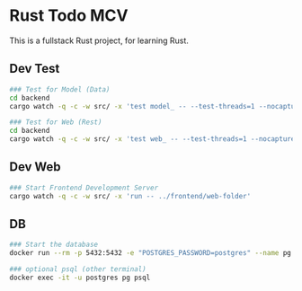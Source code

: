 # Rust Todo MCV

This is a fullstack Rust project, for learning Rust.

## Dev Test

```sh
### Test for Model (Data)
cd backend
cargo watch -q -c -w src/ -x 'test model_ -- --test-threads=1 --nocapture'

### Test for Web (Rest)
cd backend
cargo watch -q -c -w src/ -x 'test web_ -- --test-threads=1 --nocapture'
```

## Dev Web

```sh
### Start Frontend Development Server
cargo watch -q -c -w src/ -x 'run -- ../frontend/web-folder'
```

## DB

```sh
### Start the database
docker run --rm -p 5432:5432 -e "POSTGRES_PASSWORD=postgres" --name pg postgres:14

### optional psql (other terminal)
docker exec -it -u postgres pg psql
```
